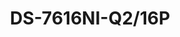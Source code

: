 ---
id: 7
title: "DS-7616NI-Q2/16P"
slug: "DS-7616NI-Q2/16P"
subTitle: "16-ch 1U 4K NVR with 16 PoE Ports"
category: "nvr"
imgCard: "/src/assets/images/nvr/DS-7616NI-Q2_16P/DS-7616NI-Q2_16P-1.webp"
imgAlt: "DS-7616NI-Q2/16P"
thumbnails: [
  "/src/assets/images/nvr/DS-7616NI-Q2_16P/DS-7616NI-Q2_16P-1.webp",
]
features: [
  "Supports up to 16 IP camera inputs",
  "16 built-in PoE ports for plug-and-play setup",
  "H.265+/H.265/H.264+/H.264 video compression formats",
  "Up to 1-ch @ 8 MP or 5-ch @ 1080p decoding capability",
  "Handles up to 160 Mbps incoming bandwidth",
  "Compact 1U design for space-efficient installation"
]
rating: 5
reviewCount: 100
specifications: {
  Motion_Detection_2_0: {
    Human_Vehicle_Analysis: "4"
  },
  Video_and_Audio: {
    IP_Video_Input: "16-ch",
    HDMI_Output: "1-ch, 4K (4096 x 2160)/30 Hz, 4K (3840 x 2160)/30 Hz, 2K (2560 x 1440)/60 Hz, 1920 x 1080/60 Hz, 1600 x 1200/60 Hz, 1280 x 1024/60 Hz, 1280 x 720/60 Hz",
    VGA_Output: "1-ch, 1920 × 1080/60 Hz, 1280 × 1024/60 Hz, 1280 × 720/60 Hz",
    Video_Output_Mode: "HDMI/VGA simultaneous output",
    Incoming_Bandwidth: "160 Mbps",
    Outgoing_Bandwidth: "80 Mbps",
    Audio_Output: "1-ch, RCA (Linear, 1 KΩ)",
    Two_Way_Audio: "1-ch, RCA (2.0 Vp-p, 1 k Ω)"
  },
  Decoding: {
    Decoding_Format: "H.265+, H.265, H.264+, H.264",
    Decoding_Capability: "1-ch@8 MP (30 fps)/5-ch@1080p (30 fps)",
    Synchronous_Playback: "16-ch",
    Recording_Resolution: "8 MP/6 MP/5 MP/4 MP/3 MP/1080p/UXGA/720p/VGA/4CIF/DCIF/2CIF/CIF/QCIF"
  },
  Network: {
    Network_Protocol: "TCP/IP, DHCP, Hik-Connect, DNS, DDNS, NTP, SADP, SMTP, NFS, iSCSI, UPnP™, HTTPS",
    Network_Interface: "1, RJ-45 10/100/1000 Mbps self-adaptive Ethernet interface"
  },
  PoE: {
    Interface: "16, RJ-45 10/100 Mbps self-adaptive Ethernet interface",
    Power: "≤ 150W",
    Standard: "IEEE 802.3 af/at"
  },
  Auxiliary_Interface: {
    SATA: {
      Interface: "2 SATA interfaces",
    },
    Capacity: "Up to 8TB capacity for each disk",
    USB_Interface: "2 × USB 2.0"
  },
  General: {
    Power_Supply: "100-240V～, 50/60Hz, 3.2A MAX",
    Consumption: "≤ 15W",
    Working_Temperature: "-10 to +55º C (+14 to +131º F)",
    Working_Humidity: "10 to 90 %",
    Chassis: "1U chassis",
    Dimension: "385 × 315 × 52 mm (15.2\"× 12.4\" × 2.0\")",
    Weight: "≤ 2.6 kg (5.7 lb)"
  }
}
---